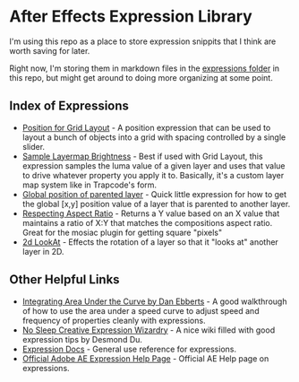 # After Effects Expression Library

I'm using this repo as a place to store expression snippits that I think are worth saving for later. 

Right now, I'm storing them in markdown files in the [expressions folder](https://github.com/CameronFoxly/AfterEffectsExpressionLibrary/tree/main/expressions) in this repo, but might get around to doing more organizing at some point.


## Index of Expressions

- [Position for Grid Layout](https://github.com/CameronFoxly/AfterEffectsExpressionLibrary/blob/main/expressions/grid-layout.md) - A position expression that can be used to layout a bunch of objects into a grid with spacing controlled by a single slider. 
- [Sample Layermap Brightness](https://github.com/CameronFoxly/AfterEffectsExpressionLibrary/blob/main/expressions/Sample-LayerMap-Luma.md) - Best if used with Grid Layout, this expression samples the luma value of a given layer and uses that value to drive whatever property you apply it to. Basically, it's a custom layer map system like in Trapcode's form. 
- [Global position of parented layer](https://github.com/CameronFoxly/AfterEffectsExpressionLibrary/blob/main/expressions/global-parented-position.md) - Quick little expression for how to get the global [x,y] position value of a layer that is parented to another layer.
- [Respecting Aspect Ratio](https://github.com/CameronFoxly/AfterEffectsExpressionLibrary/blob/main/expressions/respecting-aspect-ratio.md) - Returns a Y value based on an X value that maintains a ratio of X:Y that matches the compositions aspect ratio. Great for the mosiac plugin for getting square "pixels"
- [2d LookAt](https://github.com/CameronFoxly/AfterEffectsExpressionLibrary/blob/main/expressions/2d-lookAt.md) - Effects the rotation of a layer so that it "looks at" another layer in 2D. 


## Other Helpful Links

- [Integrating Area Under the Curve by Dan Ebberts](https://www.motionscript.com/articles/speed-control.html#linear) - A good walkthrough of how to use the area under a speed curve to adjust speed and frequency of properties cleanly with expressions. 
- [No Sleep Creative Expression Wizardry](https://docs.nosleepcreative.com/after-effects/expression-wizardry) - A nice wiki filled with good expression tips by Desmond Du.
- [Expression Docs](https://ae-expressions.docsforadobe.dev/) - General use reference for expressions.
- [Official Adobe AE Expression Help Page](https://helpx.adobe.com/after-effects/using/expression-language-reference.html) - Official AE Help page on expressions. 
